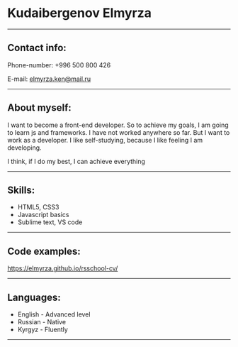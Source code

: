 # Kudaibergenov Elmyrza
 
***
 
## Contact info:
 
Phone-number: +996 500 800 426
 
E-mail: elmyrza.ken@mail.ru
 
****
 
## About myself:
 
I want to become a front-end developer. So to achieve my goals, I am going to learn js and frameworks.
I have not worked anywhere so far. But I want to work as a developer. I like self-studying, because I like feeling I am developing.
 
I think, if I do my best, I can achieve everything
 
****
 
## Skills:
 
- HTML5, CSS3
- Javascript basics
- Sublime text, VS code
 
***
 
 
## Code examples:
 
https://elmyrza.github.io/rsschool-cv/
 
***
 
 
## Languages:
 
- English - Advanced level
- Russian - Native
- Kyrgyz - Fluently

***